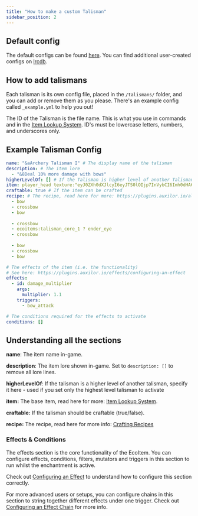 ```yaml
---
title: "How to make a custom Talisman"
sidebar_position: 2
---
```


## Default config
The default configs can be found [here](https://github.com/Auxilor/Talismans/tree/master/eco-core/core-plugin/src/main/resources/talismans).
You can find additional user-created configs on [lrcdb](https://lrcdb.auxilor.io/).

## How to add talismans
Each talisman is its own config file, placed in the `/talismans/` folder, and you can add or remove them as you please. There's an example config called `_example.yml` to help you out!

The ID of the Talisman is the file name. This is what you use in commands and in the [Item Lookup System](https://plugins.auxilor.io/all-plugins/the-item-lookup-system).
ID's must be lowercase letters, numbers, and underscores only.

## Example Talisman Config

```yaml
name: "&aArchery Talisman I" # The display name of the talisman
description: # The item lore
  - "&8Deal 10% more damage with bows"
higherLevelOf: [] # If the Talisman is higher level of another Talisman - Useful for only having the highest level Talisman active
item: player_head texture:"eyJ0ZXh0dXJlcyI6eyJTS0lOIjp7InVybCI6Imh0dHA6Ly90ZXh0dXJlcy5taW5lY3JhZnQubmV0L3RleHR1cmUvZDBmOGRmYTVlZmM3NTYzMGNlMGRmNDBhNDliOGY1OWJjMjIyMTRkZTk3ZTNmYjQ0YjNjNTZlOGE5YzhhNTZiNiJ9fX0=" # The item in-game: https://plugins.auxilor.io/all-plugins/the-item-lookup-system
craftable: true # If the item can be crafted
recipe: # The recipe, read here for more: https://plugins.auxilor.io/all-plugins/the-item-lookup-system#crafting-recipes
  - bow
  - crossbow
  - bow
     
  - crossbow
  - ecoitems:talisman_core_1 ? ender_eye
  - crossbow
     
  - bow
  - crossbow
  - bow

# The effects of the item (i.e. the functionality)
# See here: https://plugins.auxilor.io/effects/configuring-an-effect
effects:
  - id: damage_multiplier
    args:
      multiplier: 1.1
    triggers:
      - bow_attack

# The conditions required for the effects to activate
conditions: []
```

## Understanding all the sections

**name**: The item name in-game.

**description**: The item lore shown in-game. Set to `description: []` to remove all lore lines.

**higherLevelOf**: If the talisman is a higher level of another talisman, specify it here - used if you set only the highest level talisman to activate

**item:** The base item, read here for more: [Item Lookup System](https://plugins.auxilor.io/all-plugins/the-item-lookup-system).

**craftable:** If the talisman should be craftable (true/false).

**recipe:** The recipe, read here for more info: [Crafting Recipes](https://plugins.auxilor.io/all-plugins/the-item-lookup-system#crafting-recipes)

### Effects & Conditions

The effects section is the core functionality of the EcoItem. You can configure effects, conditions, filters, mutators and triggers in this section to run whilst the enchantment is active.

Check out [Configuring an Effect](https://plugins.auxilor.io/effects/configuring-an-effect) to understand how to configure this section correctly.

For more advanced users or setups, you can configure chains in this section to string together different effects under one trigger. Check out [Configuring an Effect Chain](https://plugins.auxilor.io/effects/configuring-a-chain) for more info.

